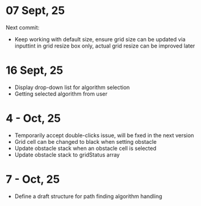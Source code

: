 # 07 Sept, 25
Next commit:
- Keep working with default size, ensure grid size can be updated via inputtint in grid resize box only, actual grid resize can be improved later

# 16 Sept, 25
- Display drop-down list for algorithm selection
- Getting selected algorithm from user

# 4 - Oct, 25
- Temporarily accept double-clicks issue, will be fxed in the next version
- Grid cell can be changed to black when setting obstacle
- Update obstacle stack when an obstacle cell is selected
- Update obstacle stack to gridStatus array

# 7 - Oct, 25
- Define a draft structure for path finding algorithm handling
